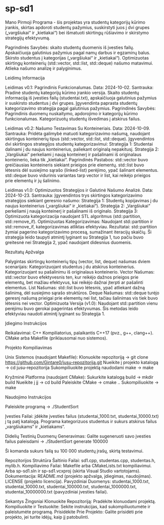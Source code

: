 # sp-sd1
Mano Pirmoji Programa - šis projektas yra studentų kategorijų kūrimo įrankis, skirtas apdoroti studentų pažymius, suskirstyti juos į dvi grupes („vargšiukai“ ir „kietiakai“) bei išmatuoti skirtingų rūšiavimo ir skirstymo strategijų efektyvumą.

Pagrindinės Savybės: skaito studentų duomenis iš įvesties failų. Apskaičiuoja galutinius pažymius pagal namų darbus ir egzaminų balus. Skirsto studentus į kategorijas („vargšiukai“ ir „kietiakai“). Optimizuotas skirtingų konteinerių (std::vector, std::list, std::deque) našumo matavimui. Atlieka našumo analizę ir palyginimus.

Leidimų Informacija

Leidimas v0.1: Pagrindinis Funkcionalumas.
Data: 2024-10-02.
Santrauka:
Pradinė studentų kategorijų kūrimo įrankio versija.
Skaito studentų informaciją iš įvesties failų (studentai.txt), apskaičiuoja galutinius pažymius ir suskirsto studentus į dvi grupes.
Įgyvendinta paprasta studentų kategorizavimo strategija pagal galutinius pažymius.
Pagrindinės Savybės:
Pagrindinis duomenų nuskaitymo, apdorojimo ir kategorijų kūrimo funkcionalumas.
Kategorizuotų studentų išvedimas į atskirus failus.

Leidimas v0.2: Našumo Testavimas Su Konteineriais.
Data: 2024-10-09.
Santrauka:
Pridėta galimybė matuoti kategorizavimo našumą, naudojant skirtingus konteinerių tipus (std::vector, std::list, std::deque).
Įgyvendintos dvi skirtingos strategijos studentų kategorizavimui:
Strategija 1: Studentai dalinami į du naujus konteinerius, paliekant originalą nepakitusį.
Strategija 2: „Vargšiukai“ perkeliami į naują konteinerį ir pašalinami iš originalaus konteinerio, lieka tik „kietiakai“.
Pagrindinės Pastabos:
std::vector buvo greičiausias konteineris siekiant prieigos prie elementų.
std::list buvo lėtesnis dėl susiejimo sąrašo (linked-list) perėjimo, ypač šalinant elementus.
std::deque buvo vidurinis variantas tarp vector ir list, kai reikėjo prieigos prie elementų ir jų šalinimo.

Leidimas v1.0: Optimizuotos Strategijos ir Galutinė Našumo Analizė.
Data: 2024-10-23.
Santrauka:
Įgyvendintos trys skirtingos kategorizavimo strategijos siekiant geresnio našumo:
Strategija 1: Studentų kopijavimas į du naujus konteinerius („vargšiukai“ ir „kietiakai“).
Strategija 2: „Vargšiukai“ perkeliami į naują konteinerį ir pašalinami iš originalo.
Strategija 3: Optimizuota kategorizacija naudojant STL algoritmus (std::partition, std::remove_if).
Optimizuotas Kategorizavimas:
Naudojant std::partition ir std::remove_if, kategorizavimas atliktas efektyviau.
Rezultatai:
std::partition žymiai pagerino kategorizavimo procesą, sumažinant iteracijų skaičių.
Ši strategija leido taupyti atmintį lyginant su Strategija 1, tuo pačiu buvo greitesnė nei Strategija 2, ypač naudojant didesnius duomenis.

Rezultatų Apžvalga

Palygintas skirtingų konteinerių tipų (vector, list, deque) našumas dviem scenarijais:
Kategorizuojant studentus į du atskirus konteinerius.
Kategorizuojant su pašalinimu iš originalaus konteinerio.
Vector Našumas:
std::vector buvo efektyvesnis ten, kur reikėjo dažnos prieigos prie elementų, bet mažiau efektyvus, kai reikėjo dažnai įterpti ar pašalinti elementus.
List Našumas:
std::list buvo lėtesnis, ypač atliekant dažną šalinimą, dėl susiejimo sąrašo struktūros.
Deque Našumas:
std::deque turėjo geresnį našumą prieigai prie elementų nei list, tačiau šalinimas vis tiek buvo lėtesnis nei vector.
Optimizuota Versija (v1.0):
Naudojant std::partition vienu perėjimu buvo gerokai pagerintas efektyvumas.
Šis metodas leido efektyviau naudoti atmintį lyginant su Strategija 1.

Įdiegimo Instrukcijos

Reikalavimai: C++ Kompiliatorius, palaikantis C++17 (pvz., g++, clang++). CMake arba Makefile (priklausomai nuo sistemos).

Projekto Kompiliavimas

Unix Sistemos (naudojant Makefile):
Klonuokite repozitoriją -> git clone https://github.com/Gintare0/jusu-repozitorija.git
Nueikite į projekto katalogą -> cd jusu-repozitorija
Sukompiliuokite projektą naudodami make -> make

Kryžminė Platforma (naudojant CMake):
Sukurkite katalogą build -> mkdir build
Nueikite į jį -> cd build
Paleiskite CMake -> cmake ..
Sukompiliuokite -> make

Naudojimo Instrukcijos

Paleiskite programą -> ./StudentSort

Įvesties Failai: įdėkite įvesties failus (studentai_1000.txt, studentai_10000.txt) į tą patį katalogą. Programa kategorizuos studentus ir sukurs atskirus failus „vargšiukams“ ir „kietiakams“.

Didelių Testinių Duomenų Generavimas: Galite sugeneruoti savo įvesties failus paleisdami -> ./StudentSort generate 100000

Ši komanda sukurs failą su 100 000 studentų įrašų, skirtą testavimui.

Repozitorijos Struktūra
Šaltinio Failai: sd1.cpp, studentas.cpp, studentas.h, mylib.h.
Kompiliavimo Failai: Makefile arba CMakeLists.txt kompiliavimui. Arba sp-sd1.sln ir sp-sd1.vcxproj (skirta Visual Studio vartotojams).
Dokumentacija: README.md (projekto apžvalga, įdiegimas, naudojimas). LICENSE (projekto licencija).
Pavyzdiniai Duomenys: studentai_1000.txt, studentai_10000.txt, studentai_100000.txt, studentai_1000000.txt, studentai_10000000.txt (pavyzdiniai įvesties failai).

Sekantys Žingsniai
Klonuokite Repozitoriją: Pradėkite klonuodami projektą.
Kompiliuokite ir Testuokite: Sekite instrukcijas, kad sukompiliuotumėte ir paleistumėte programą.
Prisidėkite Prie Projekto: Galite prisidėti prie projekto, jei turite idėjų, kaip jį patobulinti.


